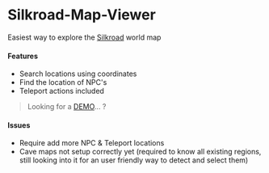 # Silkroad-Map-Viewer
Easiest way to explore the [Silkroad](http://www.joymax.com/silkroad/) world map

#### Features
- Search locations using coordinates
- Find the location of NPC's
- Teleport actions included

> Looking for a [DEMO](http://JellyBitz.github.io/Silkroad-Map-Viewer)... ?

#### Issues
- Require add more NPC & Teleport locations
- Cave maps not setup correctly yet (required to know all existing regions, still looking into it for an user friendly way to detect and select them)